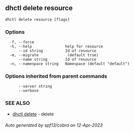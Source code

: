 ## dhctl delete resource



```
dhctl delete resource [flags]
```

### Options

```
  -f, --force              
  -h, --help               help for resource
      --id string          Id of resource
  -m, --migrate             (default true)
      --name string        Id of resource
  -n, --namespace string   Namespace (default "default")
```

### Options inherited from parent commands

```
      --server string   
      --verbose         
```

### SEE ALSO

* [dhctl delete](dhctl_delete.md)	 - delete

###### Auto generated by spf13/cobra on 12-Apr-2023
